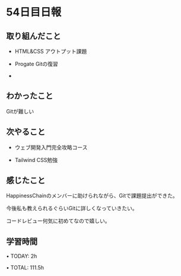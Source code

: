 # 54日目日報

## 取り組んだこと
- HTML&CSS アウトプット課題

- Progate Gitの復習
- 
## わかったこと
 Gitが難しい
 
## 次やること
- ウェブ開発入門完全攻略コース

- Tailwind CSS勉強

## 感じたこと
HappinessChainのメンバーに助けられながら、Gitで課題提出ができた。

今後私も教えられるぐらいGitに詳しくなっていきたい。

コードレビュー何気に初めてなので嬉しい。

## 学習時間
• TODAY: 2h

• TOTAL: 111.5h
